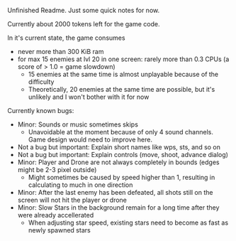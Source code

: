 Unfinished Readme.
Just some quick notes for now.

Currently about 2000 tokens left for the game code.

In it's current state, the game consumes
- never more than 300 KiB ram
- for max 15 enemies at lvl 20 in one screen: rarely more than 0.3 CPUs (a score of > 1.0 = game slowdown)
    - 15 enemies at the same time is almost unplayable because of the difficulty
    - Theoretically, 20 enemies at the same time are possible, but it's unlikely and I won't bother with it for now

Currently known bugs:
- Minor: Sounds or music sometimes skips
    - Unavoidable at the moment because of only 4 sound channels. Game design would need to improve here.
- Not a bug but important: Explain short names like wps, sts, and so on
- Not a bug but important: Explain controls (move, shoot, advance dialog)
- Minor: Player and Drone are not always completely in bounds (edges might be 2-3 pixel outside)
    - Might sometimes be caused by speed higher than 1, resulting in calculating to much in one direction
- Minor: After the last enemy has been defeated, all shots still on the screen will not hit the player or drone
- Minor: Slow Stars in the background remain for a long time after they were already accellerated
    - When adjusting star speed, existing stars need to become as fast as newly spawned stars

